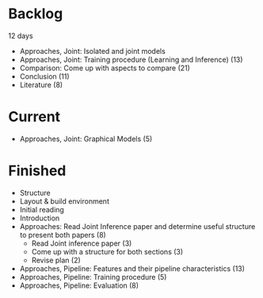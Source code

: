 
# Backlog

12 days

- Approaches, Joint: Isolated and joint models
- Approaches, Joint: Training procedure (Learning and Inference) (13)
- Comparison: Come up with aspects to compare (21)
- Conclusion (11)
- Literature (8)

# Current

- Approaches, Joint: Graphical Models (5)

# Finished
- Structure
- Layout & build environment
- Initial reading
- Introduction
- Approaches: Read Joint Inference paper and determine useful structure to present both papers (8)
  - Read Joint inference paper (3)
  - Come up with a structure for both sections (3)
  - Revise plan (2)
- Approaches, Pipeline: Features and their pipeline characteristics (13)
- Approaches, Pipeline: Training procedure (5)
- Approaches, Pipeline: Evaluation (8)
